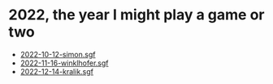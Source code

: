 # 2022, the year I might play a game or two

* [2022-10-12-simon.sgf](2022-10-12-simon.sgf)
* [2022-11-16-winklhofer.sgf](2022-11-16-winklhofer.sgf)
* [2022-12-14-kralik.sgf](2022-12-14-kralik.sgf)

